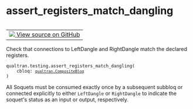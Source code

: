 # assert_registers_match_dangling


<table class="tfo-notebook-buttons tfo-api nocontent" align="left">
<td>
  <a target="_blank" href="https://github.com/quantumlib/Qualtran/blob/main/qualtran/testing.py#L63-L104">
    <img src="https://www.tensorflow.org/images/GitHub-Mark-32px.png" />
    View source on GitHub
  </a>
</td>
</table>



Check that connections to LeftDangle and RightDangle match the declared registers.


<pre class="devsite-click-to-copy prettyprint lang-py tfo-signature-link">
<code>qualtran.testing.assert_registers_match_dangling(
    cbloq: <a href="../../qualtran/CompositeBloq.html"><code>qualtran.CompositeBloq</code></a>
)
</code></pre>



<!-- Placeholder for "Used in" -->

All Soquets must be consumed exactly once by a subsequent subbloq or connected explicitly
to either `LeftDangle` or `RightDangle` to indicate the soquet's status as an input
or output, respectively.